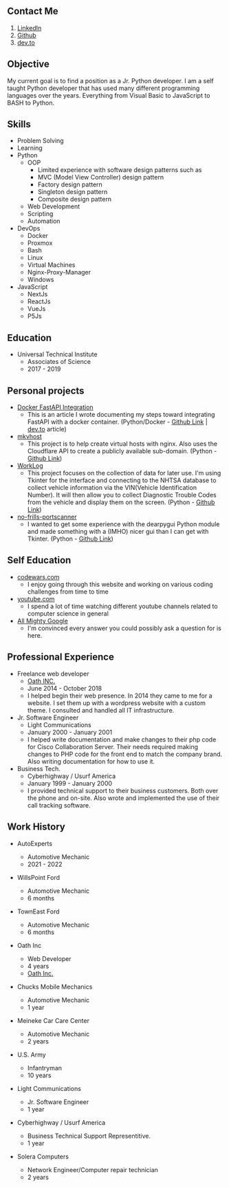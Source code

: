 ## Contact Me

1. [LinkedIn](https://www.linkedin.com/in/michael-case-74763022/)
2. [Github](https://www.github.com/MikeCase)
3. [dev.to](https://dev.to/mikecase)
## Objective

My current goal is to find a position as a Jr. Python developer. I am a self taught Python developer that has used many different programming languages over the years. Everything from Visual Basic to JavaScript to BASH to Python.

## Skills

* Problem Solving
* Learning
* Python
    - OOP
        - Limited experience with software design patterns such as
        - MVC (Model View Controller) design pattern
        - Factory design pattern
        - Singleton design pattern
        - Composite design pattern
    - Web Development
    - Scripting
    - Automation
* DevOps
    - Docker
    - Proxmox
    - Bash
    - Linux
    - Virtual Machines
    - Nginx-Proxy-Manager
    - Windows
* JavaScript
    - NextJs
    - ReactJs
    - VueJs
    - P5Js

## Education

* Universal Technical Institute
    - Associates of Science
    - 2017 - 2019

## Personal projects

* [Docker FastAPI Integration](https://dev.to/mikecase/python-development-environment-in-a-docker-container-4hg8)
   - This is an article I wrote documenting my steps toward integrating FastAPI with a docker container. (Python/Docker - [Github Link](https://github.com/MikeCase/fastapi-docker) | [dev.to](https://dev.to/mikecase/python-development-environment-in-a-docker-container-4hg8) article)
* [mkvhost](https://github.com/MikeCase/mkvhost)
  - This project is to help create virtual hosts with nginx. Also uses the Cloudflare API to create a publicly available sub-domain. (Python - [Github Link](https://github.com/MikeCase/mkvhost))
* [WorkLog](https://github.com/MikeCase/workLog)
   - This project focuses on the collection of data for later use. I'm using Tkinter for the interface and connecting to the NHTSA database to collect vehicle information via the VIN(Vehicle Identification Number). It will then allow you to collect Diagnostic Trouble Codes from the vehicle and display them on the screen. (Python - [Github Link](https://github.com/MikeCase/workLog))
* [no-frills-portscanner](https://github.com/MikeCase/no-frills-portscanner)
   - I wanted to get some experience with the dearpygui Python module and made something with a (IMHO) nicer gui than I can get with Tkinter. (Python - [Github Link](https://github.com/MikeCase/no-frills-portscanner))

## Self Education

* [codewars.com](https://www.codewars.com)
  - I enjoy going through this website and working on various coding challenges from time to time
* [youtube.com](https://www.youtube.com)
  - I spend a lot of time watching different youtube channels related to computer science in general
* [All Mighty Google](https://www.google.com)
  - I'm convinced every answer you could possibly ask a question for is here.

## Professional Experience

* Freelance web developer
    - [Oath INC.](https://www.oathinc.org)
    - June 2014 - October 2018
    - I helped begin their web presence. In 2014 they came to me for a website. I set them up with a wordpress website with a custom theme. I consulted and handled all IT infrastructure.
* Jr. Software Engineer
    - Light Communications
    - January 2000 - January 2001
    - I helped write documentation and make changes to their php code for Cisco Collaboration Server. Their needs required making changes to PHP code for the front end to match the company brand. Also writing documentation for how to use it.
* Business Tech.
    - Cyberhighway / Usurf America
    - January 1999 - January 2000
    - I provided technical support to their business customers. Both over the phone and on-site. Also wrote and implemented the use of their call tracking software.

## Work History

* AutoExperts
    - Automotive Mechanic
    - 2021 - 2022

* WillsPoint Ford
    - Automotive Mechanic
    - 6 months

* TownEast Ford
    - Automotive Mechanic
    - 6 months

* Oath Inc
    - Web Developer
    - 4 years
    - [Oath Inc.](https://www.oathinc.org)

* Chucks Mobile Mechanics
    - Automotive Mechanic
    - 1 year

* Meineke Car Care Center
    - Automotive Mechanic
    - 2 years

* U.S. Army
    - Infantryman
    - 10 years

* Light Communications
    - Jr. Software Engineer
    - 1 year

* Cyberhighway / Usurf America
    - Business Technical Support Representitive.
    - 1 year

* Solera Computers
    - Network Engineer/Computer repair technician
    - 2 years